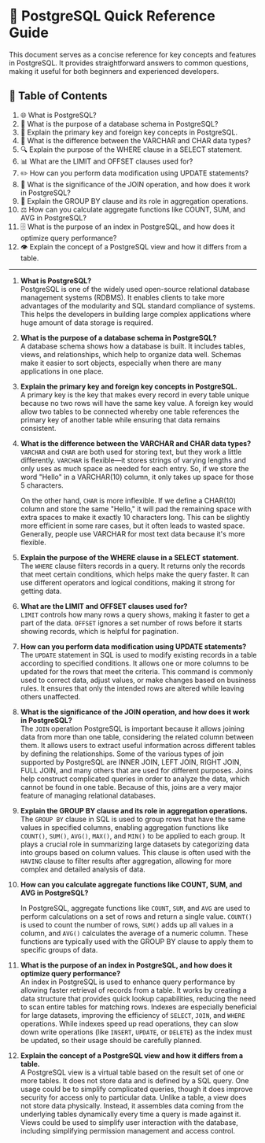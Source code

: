 # 🚀 PostgreSQL Quick Reference Guide

This document serves as a concise reference for key concepts and features in PostgreSQL. It provides straightforward answers to common questions, making it useful for both beginners and experienced developers.

## 🌟 Table of Contents

1. 🌐 What is PostgreSQL?
2. 📜 What is the purpose of a database schema in PostgreSQL?
3. 🔑 Explain the primary key and foreign key concepts in PostgreSQL.
4. 📏 What is the difference between the VARCHAR and CHAR data types?
5. 🔍 Explain the purpose of the WHERE clause in a SELECT statement.
6. 📊 What are the LIMIT and OFFSET clauses used for?
7. ✏️ How can you perform data modification using UPDATE statements?
8. 🔗 What is the significance of the JOIN operation, and how does it work in PostgreSQL?
9. 📅 Explain the GROUP BY clause and its role in aggregation operations.
10. ⚖️ How can you calculate aggregate functions like COUNT, SUM, and AVG in PostgreSQL?
11. 🗄️ What is the purpose of an index in PostgreSQL, and how does it optimize query performance?
12. 👁️ Explain the concept of a PostgreSQL view and how it differs from a table.

---

1.  **What is PostgreSQL?**  
    PostgreSQL is one of the widely used open-source relational database management systems (RDBMS). It enables clients to take more advantages of the modularity and SQL standard compliance of systems. This helps the developers in building large complex applications where huge amount of data storage is required.

2.  **What is the purpose of a database schema in PostgreSQL?**  
    A database schema shows how a database is built. It includes tables, views, and relationships, which help to organize data well. Schemas make it easier to sort objects, especially when there are many applications in one place.

3.  **Explain the primary key and foreign key concepts in PostgreSQL.**  
    A primary key is the key that makes every record in every table unique because no two rows will have the same key value. A foreign key would allow two tables to be connected whereby one table references the primary key of another table while ensuring that data remains consistent.

4.  **What is the difference between the VARCHAR and CHAR data types?**  
    `VARCHAR` and `CHAR` are both used for storing text, but they work a little differently. `VARCHAR` is flexible—it stores strings of varying lengths and only uses as much space as needed for each entry. So, if we store the word "Hello" in a VARCHAR(10) column, it only takes up space for those 5 characters.

    On the other hand, `CHAR` is more inflexible. If we define a CHAR(10) column and store the same "Hello," it will pad the remaining space with extra spaces to make it exactly 10 characters long. This can be slightly more efficient in some rare cases, but it often leads to wasted space. Generally, people use VARCHAR for most text data because it's more flexible.

5.  **Explain the purpose of the WHERE clause in a SELECT statement.**  
    The `WHERE` clause filters records in a query. It returns only the records that meet certain conditions, which helps make the query faster. It can use different operators and logical conditions, making it strong for getting data.

6.  **What are the LIMIT and OFFSET clauses used for?**  
    `LIMIT` controls how many rows a query shows, making it faster to get a part of the data. `OFFSET` ignores a set number of rows before it starts showing records, which is helpful for pagination.

7.  **How can you perform data modification using UPDATE statements?**  
    The `UPDATE` statement in SQL is used to modify existing records in a table according to specified conditions. It allows one or more columns to be updated for the rows that meet the criteria. This command is commonly used to correct data, adjust values, or make changes based on business rules. It ensures that only the intended rows are altered while leaving others unaffected.

8.  **What is the significance of the JOIN operation, and how does it work in PostgreSQL?**  
    The `JOIN` operation PostgreSQL is important because it allows joining data from more than one table, considering the related column between them. It allows users to extract useful information across different tables by defining the relationships. Some of the various types of join supported by PostgreSQL are INNER JOIN, LEFT JOIN, RIGHT JOIN, FULL JOIN, and many others that are used for different purposes. Joins help construct complicated queries in order to analyze the data, which cannot be found in one table. Because of this, joins are a very major feature of managing relational databases.

9.  **Explain the GROUP BY clause and its role in aggregation operations.**  
    The `GROUP BY` clause in SQL is used to group rows that have the same values in specified columns, enabling aggregation functions like `COUNT()`, `SUM()`, `AVG()`, `MAX()`, and `MIN()` to be applied to each group. It plays a crucial role in summarizing large datasets by categorizing data into groups based on column values. This clause is often used with the `HAVING` clause to filter results after aggregation, allowing for more complex and detailed analysis of data.

10. **How can you calculate aggregate functions like COUNT, SUM, and AVG in PostgreSQL?**

    In PostgreSQL, aggregate functions like `COUNT`, `SUM`, and `AVG` are used to perform calculations on a set of rows and return a single value. `COUNT()` is used to count the number of rows, `SUM()` adds up all values in a column, and `AVG()` calculates the average of a numeric column. These functions are typically used with the GROUP BY clause to apply them to specific groups of data.

11. **What is the purpose of an index in PostgreSQL, and how does it optimize query performance?**  
    An index in PostgreSQL is used to enhance query performance by allowing faster retrieval of records from a table. It works by creating a data structure that provides quick lookup capabilities, reducing the need to scan entire tables for matching rows. Indexes are especially beneficial for large datasets, improving the efficiency of `SELECT`, `JOIN`, and `WHERE` operations. While indexes speed up read operations, they can slow down write operations (like `INSERT`, `UPDATE`, or `DELETE`) as the index must be updated, so their usage should be carefully planned.

12. **Explain the concept of a PostgreSQL view and how it differs from a table.**  
    A PostgreSQL view is a virtual table based on the result set of one or more tables. It does not store data and is defined by a SQL query. One usage could be to simplify complicated queries, though it does improve security for access only to particular data. Unlike a table, a view does not store data physically. Instead, it assembles data coming from the underlying tables dynamically every time a query is made against it. Views could be used to simplify user interaction with the database, including simplifying permission management and access control.

